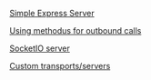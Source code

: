 
[Simple Express Server](./packed/simple-express-server.md)

[Using methodus for outbound calls](./packed/outbound.md)

[SocketIO server](./packed/socketio.md)

[Custom transports/servers](./packed/custom.md)

